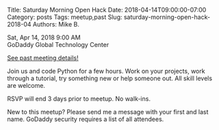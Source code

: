 Title: Saturday Morning Open Hack
Date: 2018-04-14T09:00:00-07:00
Category: posts
Tags: meetup,past
Slug: saturday-morning-open-hack-2018-04
Authors: Mike B.

<div class="meetup-time">
<i class="far fa-clock"></i> Sat, Apr 14, 2018 9:00 AM
</div>

<div class="meetup-venue">
<i class="fas fa-map-marked-alt"></i> GoDaddy Global Technology Center
</div>



<i class="fab fa-meetup"></i> <a href="https://www.meetup.com/Phoenix-Python-Meetup-Group/events/249038361/">See past meeting details!</a>





<p>Join us and code Python for a few hours. Work on your projects, work through a tutorial, try something new or help someone out. All skill levels are welcome.</p> <p>RSVP will end 3 days prior to meetup. No walk-ins.</p> <p>New to this meetup? Please send me a message with your first and last name. GoDaddy security requires a list of all attendees.</p> 